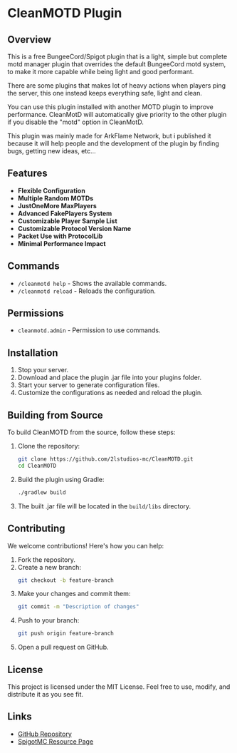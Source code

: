
# CleanMOTD Plugin

## Overview

This is a free BungeeCord/Spigot plugin that is a light, simple but complete motd manager plugin that overrides the default BungeeCord motd system, to make it more capable while being light and good performant.

There are some plugins that makes lot of heavy actions when players ping the server, this one instead keeps everything safe, light and clean.

You can use this plugin installed with another MOTD plugin to improve performance. CleanMotD will automatically give priority to the other plugin if you disable the "motd" option in CleanMotD.

This plugin was mainly made for ArkFlame Network, but i published it because it will help people and the development of the plugin by finding bugs, getting new ideas, etc...

## Features

- **Flexible Configuration**
- **Multiple Random MOTDs**
- **JustOneMore MaxPlayers**
- **Advanced FakePlayers System**
- **Customizable Player Sample List**
- **Customizable Protocol Version Name**
- **Packet Use with ProtocolLib**
- **Minimal Performance Impact**

## Commands

- `/cleanmotd help` - Shows the available commands.
- `/cleanmotd reload` - Reloads the configuration.

## Permissions

- `cleanmotd.admin` - Permission to use commands.

## Installation

1. Stop your server.
2. Download and place the plugin .jar file into your plugins folder.
3. Start your server to generate configuration files.
4. Customize the configurations as needed and reload the plugin.

## Building from Source

To build CleanMOTD from the source, follow these steps:

1. Clone the repository:
    ```sh
    git clone https://github.com/2lstudios-mc/CleanMOTD.git
    cd CleanMOTD
    ```

2. Build the plugin using Gradle:
    ```sh
    ./gradlew build
    ```

3. The built .jar file will be located in the `build/libs` directory.

## Contributing

We welcome contributions! Here's how you can help:

1. Fork the repository.
2. Create a new branch:
    ```sh
    git checkout -b feature-branch
    ```
3. Make your changes and commit them:
    ```sh
    git commit -m "Description of changes"
    ```
4. Push to your branch:
    ```sh
    git push origin feature-branch
    ```
5. Open a pull request on GitHub.

## License

This project is licensed under the MIT License. Feel free to use, modify, and distribute it as you see fit.

## Links

- [GitHub Repository](https://github.com/2lstudios-mc/CleanMOTD)
- [SpigotMC Resource Page](https://www.spigotmc.org/resources/2ls-cleanmotd-the-ligthest-motd-plugin.58268/)

